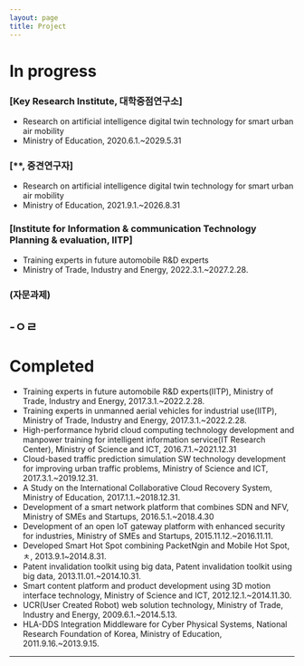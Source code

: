 ```yaml
---
layout: page
title: Project
---
```


# In progress
### [Key Research Institute, 대학중점연구소] 
- Research on artificial intelligence digital twin technology for smart urban air mobility
- Ministry of Education, 2020.6.1.~2029.5.31

### [**, 중견연구자] 
- Research on artificial intelligence digital twin technology for smart urban air mobility
-  Ministry of Education, 2021.9.1.~2026.8.31

### [Institute for Information & communication Technology Planning & evaluation, IITP]
- Training experts in future automobile R&D experts
- Ministry of Trade, Industry and Energy, 2022.3.1.~2027.2.28.

###  (자문과제)
-ㅇㄹ
-

# Completed
- Training experts in future automobile R&D experts(IITP), Ministry of Trade, Industry and Energy, 2017.3.1.~2022.2.28.
-  Training experts in unmanned aerial vehicles for industrial use(IITP), Ministry of Trade, Industry and Energy, 2017.3.1.~2022.2.28.
-  High-performance hybrid cloud computing technology development and manpower training for intelligent information service(IT Research Center), Ministry of Science and ICT, 2016.7.1.~2021.12.31
- Cloud-based traffic prediction simulation SW technology development for improving urban traffic problems, Ministry of Science and ICT, 2017.3.1.~2019.12.31.
- A Study on the International Collaborative Cloud Recovery System, Ministry of Education, 2017.1.1.~2018.12.31.
- Development of a smart network platform that combines SDN and NFV, Ministry of SMEs and Startups, 2016.5.1.~2018.4.30
- Development of an open IoT gateway platform with enhanced security for industries, Ministry of SMEs and Startups, 2015.11.12.~2016.11.11.
- Developed Smart Hot Spot combining PacketNgin and Mobile Hot Spot, ㅊ, 2013.9.1~2014.8.31.
- Patent invalidation toolkit using big data, Patent invalidation toolkit using big data, 2013.11.01.~2014.10.31.
- Smart content platform and product development using 3D motion interface technology, Ministry of Science and ICT, 2012.12.1.~2014.11.30.
- UCR(User Created Robot) web solution technology, Ministry of Trade, Industry and Energy, 2009.6.1.~2014.5.13.
- HLA-DDS Integration Middleware for Cyber Physical Systems, National Research Foundation of Korea, Ministry of Education, 2011.9.16.~2013.9.15.



---
